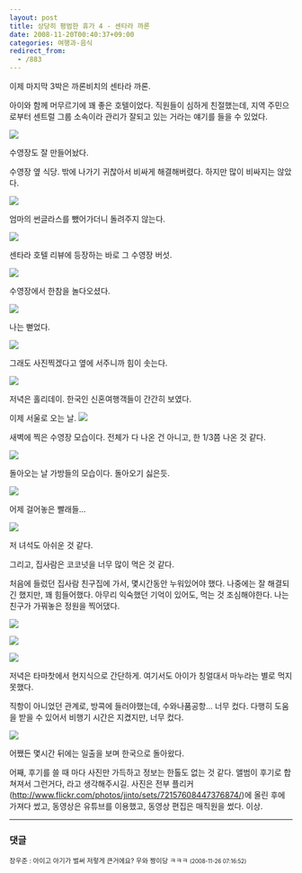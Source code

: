 ```yaml
---
layout: post
title: 상당히 평범한 휴가 4 - 센타라 까론
date: 2008-11-20T00:40:37+09:00
categories: 여행과-음식
redirect_from:
  - /883
---
```


이제 마지막 3박은 까론비치의 센타라 까론.

아이와 함께 머무르기에 꽤 좋은 호텔이었다. 직원들이 심하게 친절했는데, 지역 주민으로부터 센트럴 그룹 소속이라 관리가 잘되고 있는 거라는 얘기를 들을 수 있었다.

<a title="Flickr에서 돌핀호텔님의 hkt2008-10-06 09-33-54_GX-1S" href="http://www.flickr.com/photos/jinto/2984815234/"><img src="http://farm4.static.flickr.com/3142/2984815234_21c1d11c76_o.jpg" ></a>

수영장도 잘 만들어놨다. 

수영장 옆 식당. 밖에 나가기 귀찮아서 비싸게 해결해버렸다. 하지만 많이 비싸지는 않았다.

<a title="Flickr에서 돌핀호텔님의 hkt2008-10-06 11-36-21_GX-1S" href="http://www.flickr.com/photos/jinto/2984815636/"><img src="http://farm4.static.flickr.com/3020/2984815636_cfdd56b962_o.jpg" ></a>

엄마의 썬글라스를 뺐어가더니 돌려주지 않는다.

<a title="Flickr에서 돌핀호텔님의 hkt2008-10-07 10-08-08_GX-1S" href="http://www.flickr.com/photos/jinto/2984834810/"><img src="http://farm4.static.flickr.com/3224/2984834810_6483d6dcf6_o.jpg" ></a>

센타라 호텔 리뷰에 등장하는 바로 그 수영장 버섯.

<a title="Flickr에서 돌핀호텔님의 hkt2008-10-07 09-58-51_DMC-FZ28" href="http://www.flickr.com/photos/jinto/2983984357/"><img src="http://farm4.static.flickr.com/3199/2983984357_d02613dde6_o.jpg" ></a>

수영장에서 한참을 놀다오셨다.

<a title="Flickr에서 돌핀호텔님의 hkt2008-10-07 09-59-51_DMC-FZ28" href="http://www.flickr.com/photos/jinto/2983984583/"><img src="http://farm4.static.flickr.com/3279/2983984583_4607c2efd5_o.jpg" ></a>

나는 뻗었다.

<a title="Flickr에서 돌핀호텔님의 hkt2008-10-07 10-01-26_DMC-FZ28" href="http://www.flickr.com/photos/jinto/2983984841/"><img src="http://farm4.static.flickr.com/3289/2983984841_5d4e55090c_o.jpg" ></a>

그래도 사진찍겠다고 옆에 서주니까 힘이 솟는다.

<a title="Flickr에서 돌핀호텔님의 hkt2008-10-07 20-24-48_DMC-FZ28" href="http://www.flickr.com/photos/jinto/2984862424/"><img src="http://farm4.static.flickr.com/3181/2984862424_9af0d32d5d_o.jpg" ></a>

저녁은 홀리데이. 한국인 신혼여행객들이 간간히 보였다.

이제 서울로 오는 날. <a title="Flickr에서 돌핀호텔님의 hkt2008-10-08 06-42-44_GX-1S" href="http://www.flickr.com/photos/jinto/2983999159/"><img src="http://farm4.static.flickr.com/3033/2983999159_ba9d3f57a7_o.jpg" ></a>

새벽에 찍은 수영장 모습이다. 전체가 다 나온 건 아니고, 한 1/3쯤 나온 것 같다.

<a title="Flickr에서 돌핀호텔님의 hkt2008-10-08 06-52-41_GX-1S" href="http://www.flickr.com/photos/jinto/2984006051/"><img src="http://farm4.static.flickr.com/3201/2984006051_753b467dcf_o.jpg" ></a>

돌아오는 날 가방들의 모습이다. 돌아오기 싫은듯.

<a title="Flickr에서 돌핀호텔님의 hkt2008-10-08 06-53-27_GX-1S" href="http://www.flickr.com/photos/jinto/2984862946/"><img src="http://farm4.static.flickr.com/3002/2984862946_ea7d2f0dbf_o.jpg" ></a>

어제 걸어놓은 빨래들...

<a title="Flickr에서 돌핀호텔님의 hkt2008-10-08 07-03-38_GX-1S" href="http://www.flickr.com/photos/jinto/2984006551/"><img src="http://farm4.static.flickr.com/3223/2984006551_a08c77bbc0_o.jpg" ></a>

저 녀석도 아쉬운 것 같다.

그리고, 집사람은 코코넛을 너무 많이 먹은 것 같다.

처음에 들렀던 집사람 친구집에 가서, 몇시간동안 누워있어야 했다. 나중에는 잘 해결되긴 했지만, 꽤 힘들어했다. 아무리 익숙했던 기억이 있어도, 먹는 것 조심해야한다. 나는 친구가 가꿔놓은 정원을 찍어댔다.

<a title="Flickr에서 돌핀호텔님의 hkt2008-10-08 15-59-38_GX-1S" href="http://www.flickr.com/photos/jinto/2984873218/"><img src="http://farm4.static.flickr.com/3139/2984873218_90e846c9b6_o.jpg" ></a>

<a title="Flickr에서 돌핀호텔님의 hkt2008-10-08 16-04-03_GX-1S" href="http://www.flickr.com/photos/jinto/2984017405/"><img src="http://farm4.static.flickr.com/3196/2984017405_1e4e71a6b8_o.jpg" ></a>

<a title="Flickr에서 돌핀호텔님의 hkt2008-10-08 16-24-16_GX-1S" href="http://www.flickr.com/photos/jinto/2984018069/"><img src="http://farm4.static.flickr.com/3232/2984018069_9631a6841c_o.jpg" ></a>

저녁은 타마찻에서 현지식으로 간단하게. 여기서도 아이가 칭얼대서 마누라는 별로 먹지 못했다.

직항이 아니었던 관계로, 방콕에 들러야했는데, 수와나품공항... 너무 컸다. 다행히 도움을 받을 수 있어서 비행기 시간은 지켰지만, 너무 컸다.

<a title="Flickr에서 돌핀호텔님의 hkt2008-10-09 04-21-47_GX-1S" href="http://www.flickr.com/photos/jinto/2984882516/"><img src="http://farm4.static.flickr.com/3210/2984882516_55d98651c2_o.jpg" ></a>

어쨌든 몇시간 뒤에는 일출을 보며 한국으로 돌아왔다.

어째, 후기를 쓸 때 마다 사진만 가득하고 정보는 한톨도 없는 것 같다. 앨범이 후기로 합쳐져서 그런거다, 라고 생각해주시길. 사진은 전부 플리커(<a href="http://www.flickr.com/photos/jinto/sets/72157608447376874/">http://www.flickr.com/photos/jinto/sets/72157608447376874/</a>)에 올린 후에 가져다 썼고, 동영상은 유튜브를 이용했고, 동영상 편집은 매직원을 썼다. 이상.

* * *

### 댓글



<!--- cmt:1178 --->
<!--- mail: --->
<!--- parent:0 --->

<small>장우준 : 아이고 아기가 벌써 저렇게 큰거에요? 우와 짱이당 ㅋㅋㅋ <small>(2008-11-26 07:16:52)</small></small>

